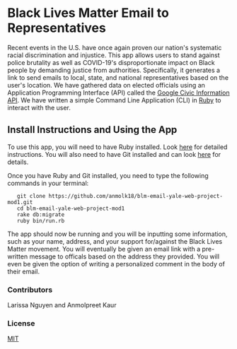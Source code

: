 # Black Lives Matter Email to Representatives 

Recent events in the U.S. have once again proven our nation's systematic racial discrimination and injustice. This app allows users to stand against police brutality as well as COVID-19's disproportionate impact on Black people by demanding justice from authorities. Specifically, it generates a link to send emails to local, state, and national representatives based on the user's location. We have gathered data on elected officials using an Application Programming Interface (API) called the [Google Civic Information API](https://developers.google.com/civic-information). We have written a simple Command Line Application (CLI) in [Ruby](https://www.ruby-lang.org/en/) to interact with the user. 

## Install Instructions and Using the App

To use this app, you will need to have Ruby installed. Look [here](https://www.ruby-lang.org/en/documentation/installation/) for detailed instructions. You will also need to have Git installed and can look [here](https://git-scm.com/book/en/v2/Getting-Started-Installing-Git) for details.

Once you have Ruby and Git installed, you need to type the following commands in your terminal:

```
   git clone https://github.com/anmolk18/blm-email-yale-web-project-mod1.git
   cd blm-email-yale-web-project-mod1
   rake db:migrate
   ruby bin/run.rb
```
The app should now be running and you will be inputting some information, such as your name, address, and your support for/against the Black Lives Matter movement. You will eventually be given an email link with a pre-written message to officals based on the address they provided. You will even be given the option of writing a personalized comment in the body of their email.

### Contributors

Larissa Nguyen and Anmolpreet Kaur

### License

[MIT](https://choosealicense.com/licenses/mit/)


